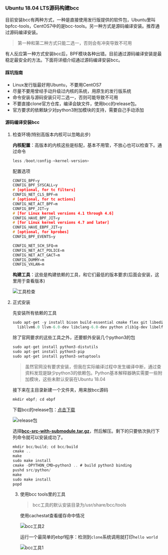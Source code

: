 ### Ubuntu 18.04 LTS源码构建bcc

目前安装bcc有两种方式，一种是直接使用发行版提供的软件包，Ubuntu里叫bpfcc-tools，CentOS7中的是bcc-tools。另一种方式是源码编译安装。推荐通过源码编译安装。

> 第一种和第二种方式只能二选一，否则会有冲突导致不可用

有人反应第一种方式安装bcc后，BPF模块各种出错。目前通过源码编译安装是最稳定最安全的方法。下面将详细介绍通过源码编译安装bcc。

#### 踩坑指南

- Linux发行版最好用Ubuntu，不要用CentOS7
- 尽量不要用曾经手动升级过内核的系统，用原生的发行版系统
- 命令安装与源码安装只可二选一，否则可能导致不可用
- 不要直接clone官方仓库，编译会缺文件，使用bcc的release包。
- 官方要求的依赖缺少对python3附加模块的支持，需要自己手动添加

#### 源码编译安装bcc

1. 检查环境(特别高版本内核可以忽略此步)

   **内核配置**：高版本的内核这些是标配，基本不用管，不放心也可以检查下。通过命令

   ```c
   less /boot/config-<kernel-version>
   ```

   配置选项

   ```c
   CONFIG_BPF=y
   CONFIG_BPF_SYSCALL=y
   # [optional, for tc filters]
   CONFIG_NET_CLS_BPF=m
   # [optional, for tc actions]
   CONFIG_NET_ACT_BPF=m
   CONFIG_BPF_JIT=y
   # [for Linux kernel versions 4.1 through 4.6]
   CONFIG_HAVE_BPF_JIT=y
   # [for Linux kernel versions 4.7 and later]
   CONFIG_HAVE_EBPF_JIT=y
   # [optional, for kprobes]
   CONFIG_BPF_EVENTS=y
   ```

   ```c
   CONFIG_NET_SCH_SFQ=m
   CONFIG_NET_ACT_POLICE=m
   CONFIG_NET_ACT_GACT=m
   CONFIG_DUMMY=m
   CONFIG_VXLAN=m
   ```

   **构建工具**：这些是构建依赖的工具，和它们最低的版本要求(后面会安装，这里用于查看版本)

   ![工具检查](C:\Users\hds\Desktop\工具检查.png)

2. 正式安装

   先安装所有依赖的工具

   ```c
   sudo apt-get -y install bison build-essential cmake flex git libedit-dev \
     libllvm6.0 llvm-6.0-dev libclang-6.0-dev python zlib1g-dev libelf-dev
   ```

   除了官网要求的这些工具之外，还要额外安装几个python3的包

   ```c
   sudo apt-get install python3-distutils
   sudo apt-get install python3-pip
   sudo apt-get install python3-setuptools
   ```

   > 虽然官网没有要求安装，但我在实际编译过程中发生编译中断，通过查资料发现是缺少python3的依赖包。Python基本解释器确实需要一些附加模块，这些未默认安装在Ubuntu 18.04

   接下来在主目录新建一个文件夹，用来放bcc源码

   ```c
   mkdir ebpf; cd ebpf
   ```

   下载bcc的release包：[点击下载](https://github.com/iovisor/bcc/releases)

   ![release包](C:\Users\hds\Desktop\release包.png)

   选择<u>**bcc-src-with-submodule.tar.gz**</u>，然后解压。剩下的只要依次执行下列命令就可以安装成功了。

   ```c
   mkdir bcc/build; cd bcc/build
   cmake ..
   make
   sudo make install
   cmake -DPYTHON_CMD=python3 .. # build python3 binding
   pushd src/python/
   make
   sudo make install
   popd
   ```

   3. 使用bcc tools里的工具

      > bcc工具的默认安装目录为/usr/share/bcc/tools

      使用cachestat查看缓存命中情况

      ![bcc工具2](C:\Users\hds\Desktop\bcc工具2.png)

      运行一个最简单的ebpf程序：检测到`clone`系统调用就打印`hello world`

      ![bcc工具1](C:\Users\hds\Desktop\bcc工具1.png)

